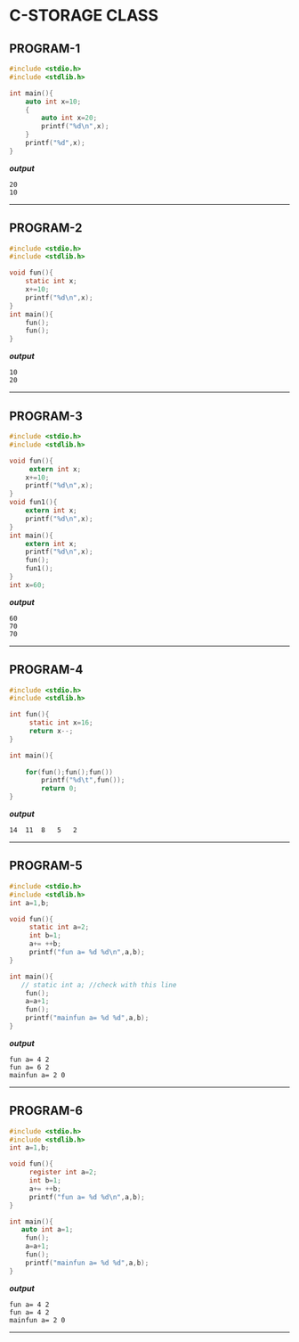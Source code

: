 # C-STORAGE CLASS
## PROGRAM-1

```c
#include <stdio.h>
#include <stdlib.h>

int main(){
    auto int x=10;
    {
        auto int x=20;
        printf("%d\n",x);
    }
    printf("%d",x);
}
```
***output***
```
20
10
```
---

## PROGRAM-2

```c
#include <stdio.h>
#include <stdlib.h>

void fun(){
    static int x;
    x+=10;
    printf("%d\n",x);
}
int main(){
    fun();
    fun();
}
```
***output***
```
10
20
```
---

## PROGRAM-3

```c
#include <stdio.h>
#include <stdlib.h>

void fun(){
     extern int x;
    x+=10;
    printf("%d\n",x);
}
void fun1(){
    extern int x;
    printf("%d\n",x);
}
int main(){
    extern int x;
    printf("%d\n",x);
    fun();
    fun1();
}
int x=60;
```
***output***
```
60
70
70
```
---

## PROGRAM-4 

```c
#include <stdio.h>
#include <stdlib.h>

int fun(){
     static int x=16;
     return x--;
}

int main(){
    
    for(fun();fun();fun())
        printf("%d\t",fun());
        return 0;   
}
```
***output***
```
14	11	8	5	2	
```
---

## PROGRAM-5

```c
#include <stdio.h>
#include <stdlib.h>
int a=1,b;

void fun(){
     static int a=2;
     int b=1;
     a+= ++b;
     printf("fun a= %d %d\n",a,b);
}

int main(){
   // static int a; //check with this line
    fun();
    a=a+1;
    fun();
    printf("mainfun a= %d %d",a,b);
}
```
***output***
```
fun a= 4 2
fun a= 6 2
mainfun a= 2 0
```
---

## PROGRAM-6

```c
#include <stdio.h>
#include <stdlib.h>
int a=1,b;

void fun(){
     register int a=2;
     int b=1;
     a+= ++b;
     printf("fun a= %d %d\n",a,b);
}

int main(){
   auto int a=1;
    fun();
    a=a+1;
    fun();
    printf("mainfun a= %d %d",a,b);
}
```
***output***
```
fun a= 4 2
fun a= 4 2
mainfun a= 2 0
```
---